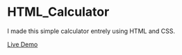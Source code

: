 # HTML_Calculator
I made this simple calculator entrely using HTML and CSS.

[Live Demo](https://rafsun7892.github.io/HTML_Calculator/)
